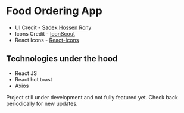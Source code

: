 # Food Ordering App

- UI Credit - [Sadek Hossen Rony](https://www.figma.com/@sadekui)
- Icons Credit - [IconScout](https://iconscout.com/)
- React Icons - [React-Icons](https://react-icons.github.io/react-icons/search)

## Technologies under the hood

- React JS
- React hot toast
- Axios

Project still under development and not fully featured yet. Check back periodically for new updates.
